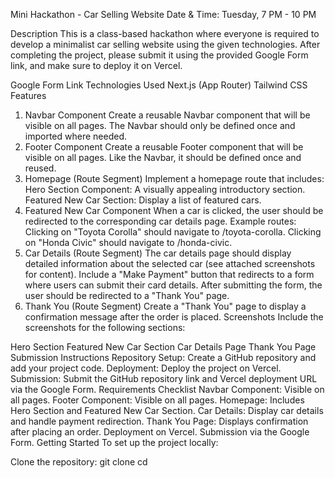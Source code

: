 Mini Hackathon - Car Selling Website
Date & Time: Tuesday, 7 PM - 10 PM

Description
This is a class-based hackathon where everyone is required to develop a minimalist car selling website using the given technologies. After completing the project, please submit it using the provided Google Form link, and make sure to deploy it on Vercel.

Google Form Link
Technologies Used
Next.js (App Router)
Tailwind CSS
Features
1. Navbar Component
Create a reusable Navbar component that will be visible on all pages.
The Navbar should only be defined once and imported where needed.
2. Footer Component
Create a reusable Footer component that will be visible on all pages.
Like the Navbar, it should be defined once and reused.
3. Homepage (Route Segment)
Implement a homepage route that includes:
Hero Section Component: A visually appealing introductory section.
Featured New Car Section: Display a list of featured cars.
4. Featured New Car Component
When a car is clicked, the user should be redirected to the corresponding car details page.
Example routes:
Clicking on "Toyota Corolla" should navigate to /toyota-corolla.
Clicking on "Honda Civic" should navigate to /honda-civic.
5. Car Details (Route Segment)
The car details page should display detailed information about the selected car (see attached screenshots for content).
Include a "Make Payment" button that redirects to a form where users can submit their card details.
After submitting the form, the user should be redirected to a "Thank You" page.
6. Thank You (Route Segment)
Create a "Thank You" page to display a confirmation message after the order is placed.
Screenshots
Include the screenshots for the following sections:

Hero Section
Featured New Car Section
Car Details Page
Thank You Page
Submission Instructions
Repository Setup: Create a GitHub repository and add your project code.
Deployment: Deploy the project on Vercel.
Submission: Submit the GitHub repository link and Vercel deployment URL via the Google Form.
Requirements Checklist
 Navbar Component: Visible on all pages.
 Footer Component: Visible on all pages.
 Homepage: Includes Hero Section and Featured New Car Section.
 Car Details: Display car details and handle payment redirection.
 Thank You Page: Displays confirmation after placing an order.
 Deployment on Vercel.
 Submission via the Google Form.
Getting Started
To set up the project locally:

Clone the repository:
git clone <repository-url>
cd <repository-directory>